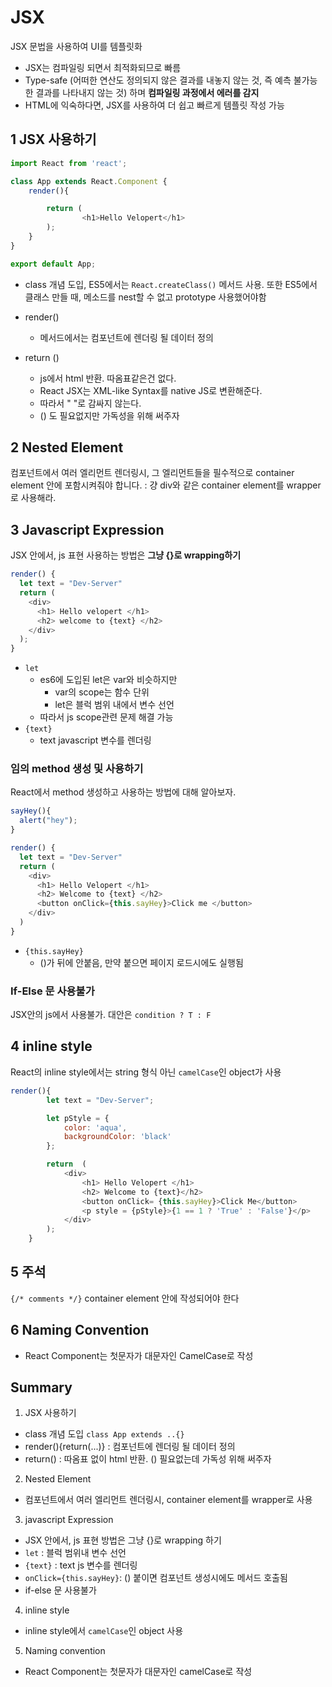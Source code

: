 # JSX
JSX 문법을 사용하여 UI를 템플릿화
- JSX는 컴파일링 되면서 최적화되므로 빠름
- Type-safe (어떠한 연산도 정의되지 않은 결과를 내놓지 않는 것, 즉 예측 불가능한 결과를 나타내지 않는 것) 하며 **컴파일링 과정에서 에러를 감지**
- HTML에 익숙하다면, JSX를 사용하여 더 쉽고 빠르게 템플릿 작성 가능


## 1 JSX 사용하기
```javascript
import React from 'react';

class App extends React.Component {
    render(){

        return (
                <h1>Hello Velopert</h1>
        );
    }
}

export default App;
```

- class 개념 도입, ES5에서는 `React.createClass()` 메서드 사용. 또한 ES5에서 클래스 만들 때, 메소드를 nest할 수 없고 prototype 사용했어야함

- render()
  - 메서드에서는 컴포넌트에 렌더링 될 데이터 정의
- return ()
  - js에서 html 반환. 따옴표같은건 없다.
  - React JSX는 XML-like Syntax를 native JS로 변환해준다.
  - 따라서 " "로 감싸지 않는다.
  - () 도 필요없지만 가독성을 위해 써주자

## 2 Nested Element
컴포넌트에서 여러 엘리먼트 렌더링시, 그 엘리먼트들을 필수적으로 container element 안에 포함시켜줘야 합니다.
: 걍 div와 같은 container element를 wrapper로 사용해라.

## 3 Javascript Expression
JSX 안에서, js 표현 사용하는 방법은 **그냥 {}로 wrapping하기**
```javascript
render() {
  let text = "Dev-Server"
  return (
    <div>
      <h1> Hello velopert </h1>
      <h2> welcome to {text} </h2>
    </div>
  );
}
```

- `let`
  - es6에 도입된 let은 var와 비슷하지만
    - var의 scope는 함수 단위
    - let은 블럭 범위 내에서 변수 선언
  - 따라서 js scope관련 문제 해결 가능
- `{text}`
  - text javascript 변수를 렌더링

### 임의 method 생성 및 사용하기
React에서 method 생성하고 사용하는 방법에 대해 알아보자.
```javascript
sayHey(){
  alert("hey");
}

render() {
  let text = "Dev-Server"
  return (
    <div>
      <h1> Hello Velopert </h1>
      <h2> Welcome to {text} </h2>
      <button onClick={this.sayHey}>Click me </button>
    </div>
  )
}
```
- `{this.sayHey}`
  - ()가 뒤에 안붙음, 만약 붙으면 페이지 로드시에도 실행됨

### If-Else 문 사용불가
JSX안의 js에서 사용불가. 대안은 `condition ? T : F`

## 4 inline style
React의 inline style에서는 string 형식 아닌 `camelCase`인 object가 사용

```javascript
render(){
        let text = "Dev-Server";

        let pStyle = {
            color: 'aqua',
            backgroundColor: 'black'
        };

        return  (
            <div>
                <h1> Hello Velopert </h1>
                <h2> Welcome to {text}</h2>
                <button onClick= {this.sayHey}>Click Me</button>
                <p style = {pStyle}>{1 == 1 ? 'True' : 'False'}</p>
            </div>
        );
    }
```

## 5 주석
`{/* comments */}` container element 안에 작성되어야 한다

## 6 Naming Convention
- React Component는 첫문자가 대문자인 CamelCase로 작성


## Summary
1. JSX 사용하기
  - class 개념 도입 `class App extends ..{}`
  - render(){return(...)} :  컴포넌트에 렌더링 될 데이터 정의
  - return() : 따옴표 없이 html 반환. () 필요없는데 가독성 위해 써주자
2. Nested Element
  - 컴포넌트에서 여러 엘리먼트 렌더링시, container element를 wrapper로 사용
3. javascript Expression
  - JSX 안에서, js 표현 방법은 그냥 {}로 wrapping 하기
  - `let` : 블럭 범위내 변수 선언
  - `{text}` : text js 변수를 렌더링
  - `onClick={this.sayHey}`: () 붙이면 컴포넌트 생성시에도 메서드 호출됨
  - if-else 문 사용불가
4. inline style
  - inline style에서 `camelCase`인 object 사용
5. Naming convention
  - React Component는 첫문자가 대문자인 camelCase로 작성
